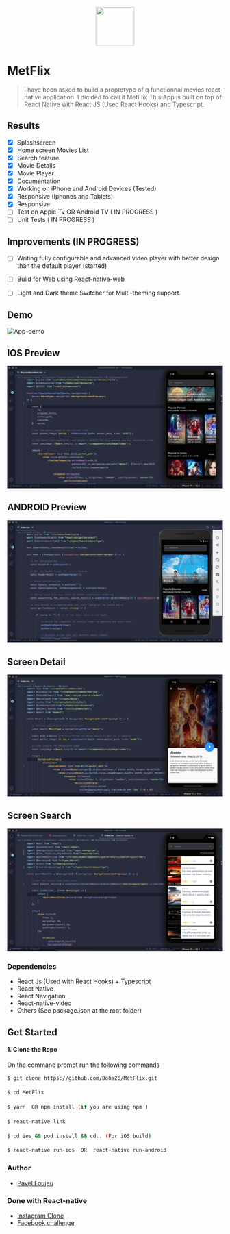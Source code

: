 <p align="center">
    <img width="90" height="90" src="https://i.ibb.co/QQ3mbpq/logo.jpg">
</p>


# MetFlix 

>I have been asked to build a proptotype of q functionnal movies react-native application. I dicided to call it MetFlix
 This App is built on top of React Native with React.JS (Used React Hooks) and Typescript. 
 
 ## Results
- [x] Splashscreen
- [x] Home screen Movies List
- [x] Search feature
- [x] Movie Details
- [x] Movie Player
- [x] Documentation
- [x] Working on iPhone and Android Devices (Tested)
- [x] Responsive (Iphones and Tablets)
- [x] Responsive
- [ ] Test on Apple Tv OR Android TV ( IN PROGRESS )
- [ ] Unit Tests ( IN PROGRESS )

 ## Improvements (IN PROGRESS)
- [ ] Writing fully configurable and advanced video player with 
      better design than the default player (started) 
- [ ] Build for Web using React-native-web
- [ ] Light and Dark theme Switcher for Multi-theming support.


 ## Demo 
 ![App-demo](./src/screenshots/demo.gif)
 
##  IOS Preview
![App-demo](./src/screenshots/home_ios.png)

##  ANDROID Preview
![App-demo](./src/screenshots/home_android.png)

##  Screen Detail
![App-demo](./src/screenshots/detail_ios.png)

##  Screen Search
![App-demo](./src/screenshots/search_ios.png)


### Dependencies

 - React Js (Used with React Hooks) + Typescript
 - React Native
 - React Navigation
 - React-native-video
 - Others (See package.json at the root folder)
 
 ## Get Started
 
 #### 1. Clone the Repo
 
 On the command prompt run the following commands
 ```sh
 $ git clone https://github.com/Doha26/MetFlix.git
 
 $ cd MetFlix
 
 $ yarn  OR npm install (if you are using npm )

 $ react-native link
 
 $ cd ios && pod install && cd.. (For iOS build)
 
 $ react-native run-ios  OR  react-native run-android
 
 ```
 
 ### Author
 
 *	[Pavel Foujeu](mailto:foujeupavel@gmail.com)
 
 ### Done with React-native
 
 *	[Instagram Clone ](https://github.com/Doha26/Instagram-clone)
 *	[Facebook challenge ](https://github.com/Doha26/Facebook-React-native)

